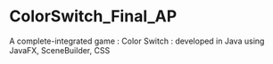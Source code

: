 # ColorSwitch_Final_AP
 A complete-integrated game : Color Switch : developed in Java using JavaFX, SceneBuilder, CSS
